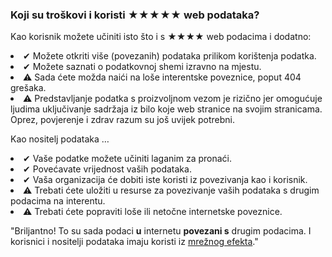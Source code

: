 ### Koji su troškovi i koristi <span class="stars-inline">&#x2605;&#x2605;&#x2605;&#x2605;&#x2605;</span> web podataka?

Kao korisnik možete učiniti isto što i s <span class="stars-inline">&#x2605;&#x2605;&#x2605;&#x2605;</span> web podacima i dodatno:

<li>&#10004; Možete otkriti više (povezanih) podataka prilikom korištenja podatka.</li>
<li>&#10004; Možete saznati o podatkovnoj shemi izravno na mjestu.</li>
<li>&#9888; Sada ćete možda naići na loše interentske poveznice, poput 404 grešaka.</li>
<li>&#9888; Predstavljanje podatka s proizvoljnom vezom je rizično jer omogućuje ljudima uključivanje sadržaja iz bilo koje web stranice na svojim stranicama. Oprez, povjerenje i zdrav razum su još uvijek potrebni.</li>

Kao nositelj podataka &hellip;

<li>&#10004; Vaše podatke možete učiniti laganim za pronaći.</li>
<li>&#10004; Povećavate vrijednost vaših podataka.</li>
<li>&#10004; Vaša organizacija će dobiti iste koristi iz povezivanja kao i korisnik.</li>
<li>&#9888; Trebati ćete uložiti u resurse za povezivanje vaših podataka s drugim podacima na interentu.</li>
<li>&#9888; Trebati ćete popraviti loše ili netočne internetske poveznice.</li>

"Briljantno! To su sada podaci **u** internetu **povezani s** drugim podacima. I korisnici i nositelji podataka imaju koristi iz [mrežnog efekta](http://en.wikipedia.org/wiki/Network_effect "Network effect - Wikipedia, the free encyclopedia")."
